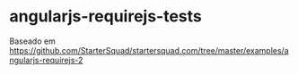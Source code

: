 # angularjs-requirejs-tests

Baseado em https://github.com/StarterSquad/startersquad.com/tree/master/examples/angularjs-requirejs-2